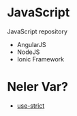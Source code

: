# JavaScript
JavaScript repository


* AngularJS
* NodeJS
* Ionic Framework


# Neler Var?

* [use-strict](https://github.com/akcauser/JavaScript/tree/master/Bazı%20Kullanımlar)
